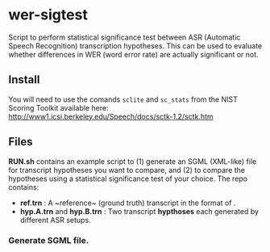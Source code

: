 # wer-sigtest
Script to perform statistical significance test between ASR (Automatic Speech Recognition) transcription hypotheses. This can be used to evaluate whether differences in WER (word error rate) are actually significant or not.

## Install

You will need to use the comands `sclite` and `sc_stats` from the NIST Scoring Toolkit available here:
http://www1.icsi.berkeley.edu/Speech/docs/sctk-1.2/sctk.htm


## Files

**RUN.sh** contains an example script to (1) generate an SGML (XML-like) file for transcript hypotheses you want to compare, and (2) to compare the hypotheses using a statistical significance test of your choice. The repo contains:

- **ref.trn** : A ~reference~ (ground truth) transcript in the format of <transcript line> <unique line ID>.
- **hyp.A.trn** and **hyp.B.trn** : Two transcript **hypthoses** each generated by different ASR setups.
  
### Generate SGML file.

